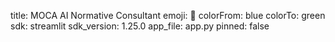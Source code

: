 title: MOCA AI Normative Consultant
emoji: 🤖
colorFrom: blue
colorTo: green
sdk: streamlit
sdk_version: 1.25.0
app_file: app.py
pinned: false
